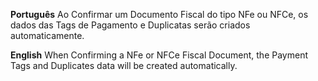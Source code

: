 **Português** Ao Confirmar um Documento Fiscal do tipo NFe ou NFCe, os
dados das Tags de Pagamento e Duplicatas serão criados automaticamente.

**English** When Confirming a NFe or NFCe Fiscal Document, the Payment
Tags and Duplicates data will be created automatically.
